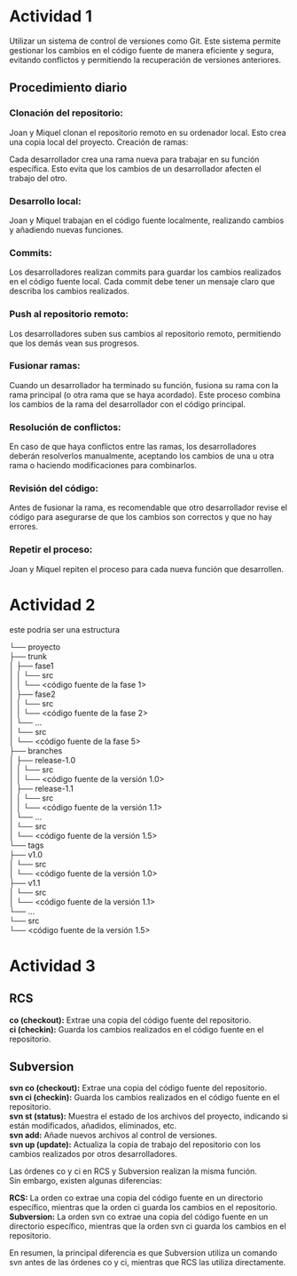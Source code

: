 # Actividad 1
Utilizar un sistema de control de versiones como Git. Este sistema permite gestionar los cambios en el código fuente de manera eficiente y segura, evitando conflictos y permitiendo la recuperación de versiones anteriores.

## Procedimiento diario 

### Clonación del repositorio:
Joan y Miquel clonan el repositorio remoto en su ordenador local. Esto crea una copia local del proyecto.
Creación de ramas:

Cada desarrollador crea una rama nueva para trabajar en su función específica. Esto evita que los cambios de un desarrollador afecten el trabajo del otro.
### Desarrollo local:
Joan y Miquel trabajan en el código fuente localmente, realizando cambios y añadiendo nuevas funciones.
### Commits:
Los desarrolladores realizan commits para guardar los cambios realizados en el código fuente local. Cada commit debe tener un mensaje claro que describa los cambios realizados.
### Push al repositorio remoto:
Los desarrolladores suben sus cambios al repositorio remoto, permitiendo que los demás vean sus progresos.
### Fusionar ramas:
Cuando un desarrollador ha terminado su función, fusiona su rama con la rama principal (o otra rama que se haya acordado). Este proceso combina los cambios de la rama del desarrollador con el código principal.
### Resolución de conflictos:
En caso de que haya conflictos entre las ramas, los desarrolladores deberán resolverlos manualmente, aceptando los cambios de una u otra rama o haciendo modificaciones para combinarlos.
### Revisión del código:
Antes de fusionar la rama, es recomendable que otro desarrollador revise el código para asegurarse de que los cambios son correctos y que no hay errores.
### Repetir el proceso:
Joan y Miquel repiten el proceso para cada nueva función que desarrollen.

# Actividad 2 
este podria ser una estructura

└── proyecto  
    ├── trunk  
    │   ├── fase1  
    │   │   └── src  
    │   │       └── <código fuente de la fase 1>  
    │   ├── fase2  
    │   │   └── src  
    │   │       └── <código fuente de la fase 2>  
    │   └── ...  
    │       └── src  
    │           └── <código fuente de la fase 5>  
    ├── branches  
    │   ├── release-1.0  
    │   │   └── src  
    │   │       └── <código fuente de la versión 1.0>  
    │   ├── release-1.1  
    │   │   └── src  
    │   │       └── <código fuente de la versión 1.1>  
    │   └── ...  
    │       └── src  
    │           └── <código fuente de la versión 1.5>  
    └── tags  
        ├── v1.0  
        │   └── src  
        │       └── <código fuente de la versión 1.0>  
        ├── v1.1  
        │   └── src  
        │       └── <código fuente de la versión 1.1>  
        └── ...  
            └── src  
                └── <código fuente de la versión 1.5>  

# Actividad 3
## RCS
**co (checkout):** Extrae una copia del código fuente del repositorio.  
**ci (checkin):** Guarda los cambios realizados en el código fuente en el repositorio.  
## Subversion
**svn co (checkout):** Extrae una copia del código fuente del repositorio.  
**svn ci (checkin):** Guarda los cambios realizados en el código fuente en el repositorio.  
**svn st (status):** Muestra el estado de los archivos del proyecto, indicando si están modificados, añadidos, eliminados, etc.  
**svn add:** Añade nuevos archivos al control de versiones.  
**svn up (update):** Actualiza la copia de trabajo del repositorio con los cambios realizados por otros desarrolladores.  

Las órdenes co y ci en RCS y Subversion realizan la misma función.  
Sin embargo, existen algunas diferencias:  

**RCS:** La orden co extrae una copia del código fuente en un directorio específico, mientras que la orden ci guarda los cambios en el repositorio.  
**Subversion:** La orden svn co extrae una copia del código fuente en un directorio específico, mientras que la orden svn ci guarda los cambios en el repositorio.

En resumen, la principal diferencia es que Subversion utiliza un comando svn antes de las órdenes co y ci, mientras que RCS las utiliza directamente.